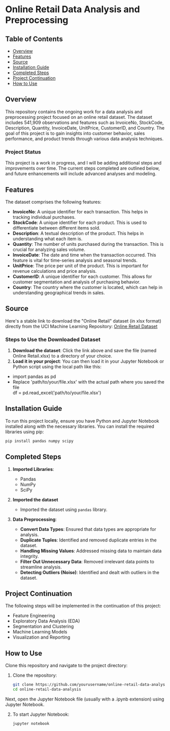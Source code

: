 # Online Retail Data Analysis and Preprocessing 

## Table of Contents  
- [Overview](#overview)
- [Features](#features) 
- [Source](#source)
- [Installation Guide](#installation-guide) 
- [Completed Steps](#completed-steps)  
- [Project Continuation](#project-continuation) 
- [How to Use](#how-to-use)  

## Overview  

This repository contains the ongoing work for a data analysis and preprocessing project focused on an online retail dataset. The dataset includes 541,909 observations and features such as InvoiceNo, StockCode, Description, Quantity, InvoiceDate, UnitPrice, CustomerID, and Country. The goal of this project is to gain insights into customer behavior, sales performance, and product trends through various data analysis techniques.  

### Project Status  

This project is a work in progress, and I will be adding additional steps and improvements over time. The current steps completed are outlined below, and future enhancements will include advanced analyses and modeling.  

## Features  

The dataset comprises the following features:  

- **InvoiceNo**: A unique identifier for each transaction. This helps in tracking individual purchases.  
- **StockCode**: A unique identifier for each product. This is used to differentiate between different items sold.  
- **Description**: A textual description of the product. This helps in understanding what each item is.  
- **Quantity**: The number of units purchased during the transaction. This is crucial for analyzing sales volume.  
- **InvoiceDate**: The date and time when the transaction occurred. This feature is vital for time-series analysis and seasonal trends.  
- **UnitPrice**: The price per unit of the product. This is important for revenue calculations and price analysis.  
- **CustomerID**: A unique identifier for each customer. This allows for customer segmentation and analysis of purchasing behavior.  
- **Country**: The country where the customer is located, which can help in understanding geographical trends in sales.

## Source

Here's a stable link to download the "Online Retail" dataset (in xlsx format) directly from the UCI Machine Learning Repository: [Online Retail Dataset](https://archive.ics.uci.edu/dataset/352/online+retail)

### Steps to Use the Downloaded Dataset
1. **Download the dataset**: Click the link above and save the file (named Online Retail.xlsx) to a directory of your choice.
2. **Load it in your project**: You can then load it in your Jupyter Notebook or Python script using the local path like this:

- import pandas as pd  
- Replace 'path/to/your/file.xlsx' with the actual path where you saved the file  
df = pd.read_excel('path/to/your/file.xlsx')

## Installation Guide 

To run this project locally, ensure you have Python and Jupyter Notebook installed along with the necessary libraries. You can install the required libraries using pip:  

```bash  
pip install pandas numpy scipy
```

## Completed Steps

1. **Imported Libraries**:   
   - Pandas  
   - NumPy  
   - SciPy 

2. **Imported the dataset**
   - Imported the dataset using `pandas` library.

3. **Data Preprocessing**:  
   - **Convert Data Types**: Ensured that data types are appropriate for analysis.  
   - **Duplicate Tuples**: Identified and removed duplicate entries in the dataset.  
   - **Handling Missing Values**: Addressed missing data to maintain data integrity.  
   - **Filter Out Unnecessary Data**: Removed irrelevant data points to streamline analysis.  
   - **Detecting Outliers (Noise)**: Identified and dealt with outliers in the dataset.  

## Project Continuation  

The following steps will be implemented in the continuation of this project:  

- Feature Engineering  
- Exploratory Data Analysis (EDA)  
- Segmentation and Clustering  
- Machine Learning Models  
- Visualization and Reporting  

## How to Use

Clone this repository and navigate to the project directory:

1. Clone the repository:
   ```bash
   git clone https://github.com/yourusername/online-retail-data-analysis.git  
   cd online-retail-data-analysis
   ```
Next, open the Jupyter Notebook file (usually with a .ipynb extension) using Jupyter Notebook.   

2. To start Jupyter Notebook:
   ```bash
   jupyter notebook
   ```
